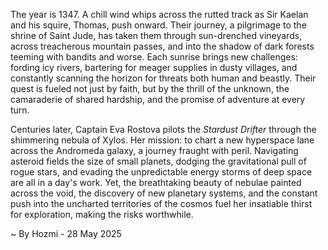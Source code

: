 
The year is 1347.  A chill wind whips across the rutted track as Sir Kaelan and his squire, Thomas, push onward.  Their journey, a pilgrimage to the shrine of Saint Jude, has taken them through sun-drenched vineyards, across treacherous mountain passes, and into the shadow of dark forests teeming with bandits and worse.  Each sunrise brings new challenges: fording icy rivers, bartering for meager supplies in dusty villages, and constantly scanning the horizon for threats both human and beastly.  Their quest is fueled not just by faith, but by the thrill of the unknown, the camaraderie of shared hardship, and the promise of adventure at every turn.

Centuries later, Captain Eva Rostova pilots the *Stardust Drifter* through the shimmering nebula of Xylos.  Her mission: to chart a new hyperspace lane across the Andromeda galaxy, a journey fraught with peril.  Navigating asteroid fields the size of small planets, dodging the gravitational pull of rogue stars, and evading the unpredictable energy storms of deep space are all in a day's work.  Yet, the breathtaking beauty of nebulae painted across the void, the discovery of new planetary systems, and the constant push into the uncharted territories of the cosmos fuel her insatiable thirst for exploration, making the risks worthwhile.

~ By Hozmi - 28 May 2025
